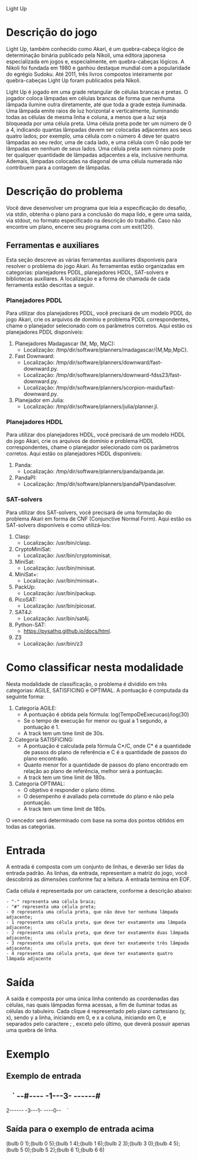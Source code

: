 Light Up

# Descrição do jogo
Light Up, também conhecido como Akari, é um quebra-cabeça lógico de determinação binária publicado pela Nikoli, uma editora japonesa especializada em jogos e, especialmente, em quebra-cabeças lógicos. A Nikoli foi fundada em 1980 e ganhou destaque mundial com a popularidade do egrégio Sudoku. Até 2011, três livros compostos inteiramente por quebra-cabeças Light Up foram publicados pela Nikoli.

Light Up é jogado em uma grade retangular de células brancas e pretas. O jogador coloca lâmpadas em células brancas de forma que nenhuma lâmpada ilumine outra diretamente, até que toda a grade esteja iluminada. Uma lâmpada emite raios de luz horizontal e verticalmente, iluminando todas as células de mesma linha e coluna, a menos que a luz seja bloqueada por uma célula preta. Uma célula preta pode ter um número de 0 a 4, indicando quantas lâmpadas devem ser colocadas adjacentes aos seus quatro lados; por exemplo, uma célula com o número 4 deve ter quatro lâmpadas ao seu redor, uma de cada lado, e uma célula com 0 não pode ter lâmpadas em nenhum de seus lados. Uma célula preta sem número pode ter qualquer quantidade de lâmpadas adjacentes a ela, inclusive nenhuma. Ademais, lâmpadas colocadas na diagonal de uma célula numerada não contribuem para a contagem de lâmpadas.

# Descrição do problema
Você deve desenvolver um programa que leia a especificação do desafio, via stdin, obtenha o plano para a conclusão do mapa lido, e gere uma saída, via stdout, no formato especificado na descrição do trabalho. Caso não encontre um plano, encerre seu programa com um exit(120).

## Ferramentas e auxiliares
Esta seção descreve as várias ferramentas auxiliares disponíveis para resolver o problema do jogo Akari. As ferramentas estão organizadas em categorias: planejadores PDDL, planejadores HDDL, SAT-solvers e bibliotecas auxiliares. A localização e a forma de chamada de cada ferramenta estão descritas a seguir.

### Planejadores PDDL
Para utilizar dos planejadores PDDL, você precisará de um modelo PDDL do jogo Akari, crie os arquivos de domínio e problema PDDL correspondentes, chame o planejador selecionado com os parâmetros corretos. Aqui estão os planejadores PDDL disponíveis:

1. Planejadores Madagascar (M, Mp, MpC):
    - Localização: /tmp/dir/software/planners/madagascar/{M,Mp,MpC}.
2. Fast Downward:
    - Localização: /tmp/dir/software/planners/downward/fast-downward.py.
    - Localização: /tmp/dir/software/planners/downward-fdss23/fast-downward.py.
    - Localização: /tmp/dir/software/planners/scorpion-maidu/fast-downward.py.
3. Planejador em Julia:
    - Localização: /tmp/dir/software/planners/julia/planner.jl.

### Planejadores HDDL
Para utilizar dos planejadores HDDL, você precisará de um modelo HDDL do jogo Akari, crie os arquivos de domínio e problema HDDL correspondentes, chame o planejador selecionado com os parâmetros corretos. Aqui estão os planejadores HDDL disponíveis:

1. Panda:
    - Localização: /tmp/dir/software/planners/panda/panda.jar.
2. PandaPI:
    - Localização: /tmp/dir/software/planners/pandaPI/pandasolver.

### SAT-solvers
Para utilizar dos SAT-solvers, você precisará de uma formulação do problema Akari em forma de CNF (Conjunctive Normal Form). Aqui estão os SAT-solvers disponíveis e como utilizá-los:

1. Clasp:
    - Localização: /usr/bin/clasp.
2. CryptoMiniSat:
    - Localização: /usr/bin/cryptominisat.
3. MiniSat:
    - Localização: /usr/bin/minisat.
4. MiniSat+:
    - Localização: /usr/bin/minisat+.
5. PackUp:
    - Localização: /usr/bin/packup.
6. PicoSAT:
    - Localização: /usr/bin/picosat.
7. SAT4J:
    - Localização: /usr/bin/sat4j.
8. Python-SAT:
    - https://pysathq.github.io/docs/html.
9. Z3
    - Localização: /usr/bin/z3

# Como classificar nesta modalidade
Nesta modalidade de classificação, o problema é dividido em três categorias: AGILE, SATISFICING e OPTIMAL. A pontuação é computada da seguinte forma:

1. Categoria AGILE:
    - A pontuação é obtida pela fórmula: log(TempoDeExecucao)/log(30)
    - Se o tempo de execução for menor ou igual a 1 segundo, a pontuação é 1.
    - A track tem um time limit de 30s.
2. Categoria SATISFICING:
    - A pontuação é calculada pela fórmula C*/C, onde C* é a quantidade de passos do plano de referência e C é a quantidade de passos do plano encontrado.
    - Quanto menor for a quantidade de passos do plano encontrado em relação ao plano de referência, melhor será a pontuação.
    - A track tem um time limit de 180s.
3. Categoria OPTIMAL:
    - O objetivo é responder o plano ótimo.
    - O desempenho é avaliado pela corretude do plano e não pela pontuação.
    - A track tem um time limit de 180s.

O vencedor será determinado com base na soma dos pontos obtidos em todas as categorias.

# Entrada
A entrada é composta com um conjunto de linhas, e deverão ser lidas da entrada padrão. As linhas, da entrada, representam a matriz do jogo, você descobrirá as dimensões conforme faz a leitura. A entrada termina em EOF.

Cada célula é representada por um caractere, conforme a descrição abaixo:

    - "-" representa uma célula braca;
    - "#" representa uma célula preta;
    - 0 representa uma célula preta, que não deve ter nenhuma lâmpada adjacente;
    - 1 representa uma célula preta, que deve ter exatamente uma lâmpada adjacente;
    - 2 representa uma célula preta, que deve ter exatamente duas lâmpada adjacente;
    - 3 representa uma célula preta, que deve ter exatamente três lâmpada adjacente;
    - 4 representa uma célula preta, que deve ter exatamente quatro lâmpada adjacente

# Saída
A saída é composta por uma única linha contendo as coordenadas das células, nas quais lâmpadas forma acessas, a fim de iluminar todas as células do tabuleiro. Cada clique é representado pelo plano cartesiano (y, x), sendo y a linha, iniciando em 0, e x a coluna, iniciando em 0, e separados pelo caractere ; , exceto pelo último, que deverá possuir apenas uma quebra de linha.

# Exemplo
## Exemplo de entrada

 ` ` `
--#----
-1---3-
------#
-------
2------
-3---1-
----0--
 ` ` `

## Saída para o exemplo de entrada acima
(bulb 0 1);(bulb 0 5);(bulb 1 4);(bulb 1 6);(bulb 2 3);(bulb 3 0);(bulb 4 5);(bulb 5 0);(bulb 5 2);(bulb 6 1);(bulb 6 6)
